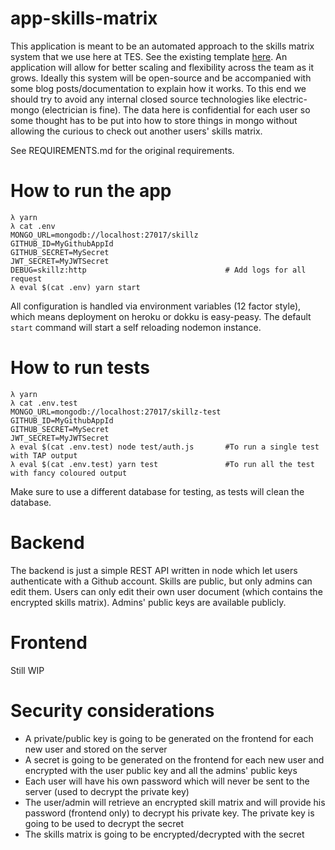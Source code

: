 # app-skills-matrix

This application is meant to be an automated approach to the skills matrix system that we use here at TES. See the existing template [here](https://docs.google.com/spreadsheets/d/1OUO5s45mD-ReRPtJp2V65mclMHpUb7iMIuF6tA9f1xI/edit).  An application will allow for better scaling and flexibility across the team as it grows.  Ideally this system will be open-source and be accompanied with some blog posts/documentation to explain how it works.  To this end we should try to avoid any internal closed source technologies like electric-mongo (electrician is fine).  The data here is confidential for each user so some thought has to be put into how to store things in mongo without allowing the curious to check out another users' skills matrix.

See REQUIREMENTS.md for the original requirements.

# How to run the app
```
λ yarn
λ cat .env
MONGO_URL=mongodb://localhost:27017/skillz
GITHUB_ID=MyGithubAppId
GITHUB_SECRET=MySecret
JWT_SECRET=MyJWTSecret
DEBUG=skillz:http                               # Add logs for all request
λ eval $(cat .env) yarn start
```
All configuration is handled via environment variables (12 factor style), which means deployment on heroku or dokku is easy-peasy.
The default `start` command will start a self reloading nodemon instance. 
 
# How to run tests
```
λ yarn
λ cat .env.test
MONGO_URL=mongodb://localhost:27017/skillz-test
GITHUB_ID=MyGithubAppId
GITHUB_SECRET=MySecret
JWT_SECRET=MyJWTSecret
λ eval $(cat .env.test) node test/auth.js       #To run a single test with TAP output
λ eval $(cat .env.test) yarn test               #To run all the test with fancy coloured output
```
Make sure to use a different database for testing, as tests will clean the database.

# Backend
The backend is just a simple REST API written in node which let users authenticate with a Github account.
Skills are public, but only admins can edit them.
Users can only edit their own user document (which contains the encrypted skills matrix).
Admins' public keys are available publicly.

# Frontend
Still WIP

# Security considerations

 - A private/public key is going to be generated on the frontend for each new user and stored on the server
 - A secret is going to be generated on the frontend for each new user and encrypted with the user public key and all the admins' public keys
 - Each user will have his own password which will never be sent to the server (used to decrypt the private key)
 - The user/admin will retrieve an encrypted skill matrix and will provide his password (frontend only) to decrypt his private key. The private key is going to be used to decrypt the secret
 - The skills matrix is going to be encrypted/decrypted with the secret
